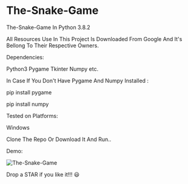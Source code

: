 # The-Snake-Game
The-Snake-Game In Python 3.8.2  

All Resources Use In This Project Is Downloaded From Google And It's Bellong To Their Respective Owners.


Dependencies:
  
  Python3
  Pygame
  Tkinter
  Numpy
  etc.


In Case If You Don't Have Pygame And Numpy Installed :

  pip install pygame
  
  pip install numpy



Tested on Platforms:

  Windows


Clone The Repo Or Download It And Run..


Demo:

![The-Snake-Game](Demo/The-Snake-Game.gif)





Drop a STAR if you like it!!! 😃
